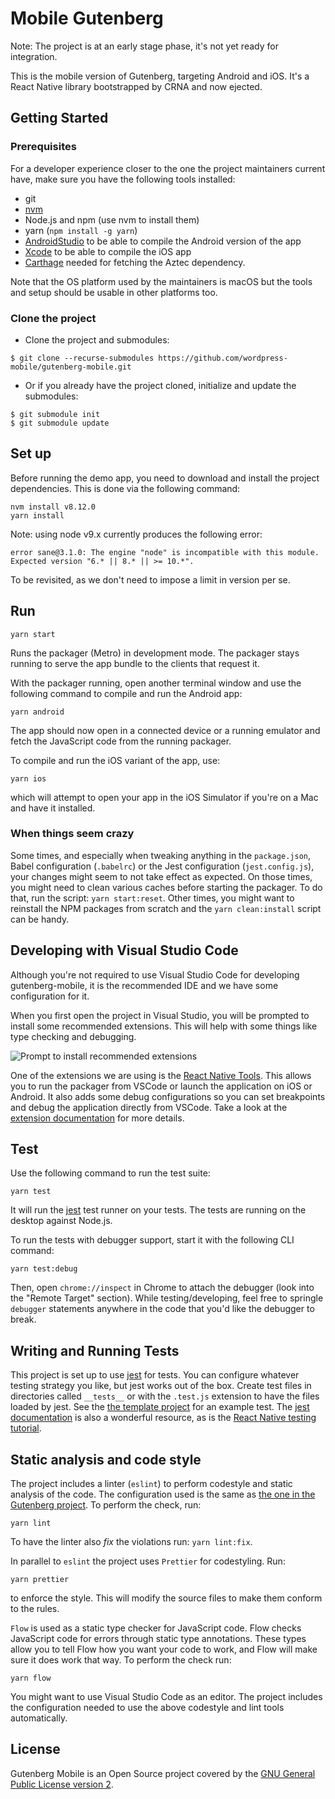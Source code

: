 # Mobile Gutenberg

Note: The project is at an early stage phase, it's not yet ready for integration.

This is the mobile version of Gutenberg, targeting Android and iOS. It's a React Native library bootstrapped by CRNA and now ejected.

## Getting Started

### Prerequisites

For a developer experience closer to the one the project maintainers current have, make sure you have the following tools installed:

* git
* [nvm](https://github.com/creationix/nvm)
* Node.js and npm (use nvm to install them)
* yarn (`npm install -g yarn`)
* [AndroidStudio](https://developer.android.com/studio/) to be able to compile the Android version of the app
* [Xcode](https://developer.apple.com/xcode/) to be able to compile the iOS app
* [Carthage](https://github.com/Carthage/Carthage#installing-carthage) needed for fetching the Aztec dependency.


Note that the OS platform used by the maintainers is macOS but the tools and setup should be usable in other platforms too.

### Clone the project

* Clone the project and submodules:
```
$ git clone --recurse-submodules https://github.com/wordpress-mobile/gutenberg-mobile.git
```

* Or if you already have the project cloned, initialize and update the submodules:
```
$ git submodule init
$ git submodule update
```

## Set up

Before running the demo app, you need to download and install the project dependencies. This is done via the following command:

```
nvm install v8.12.0
yarn install
```

Note: using node v9.x currently produces the following error:
```
error sane@3.1.0: The engine "node" is incompatible with this module. Expected version "6.* || 8.* || >= 10.*".
```
To be revisited, as we don't need to impose a limit in version per se.

## Run

```
yarn start
```

Runs the packager (Metro) in development mode. The packager stays running to serve the app bundle to the clients that request it.

With the packager running, open another terminal window and use the following command to compile and run the Android app:

```
yarn android
```

The app should now open in a connected device or a running emulator and fetch the JavaScript code from the running packager.

To compile and run the iOS variant of the app, use:

```
yarn ios
```

which will attempt to open your app in the iOS Simulator if you're on a Mac and have it installed.

### When things seem crazy

Some times, and especially when tweaking anything in the `package.json`, Babel configuration (`.babelrc`) or the Jest configuration (`jest.config.js`), your changes might seem to not take effect as expected. On those times, you might need to clean various caches before starting the packager. To do that, run the script: `yarn start:reset`. Other times, you might want to reinstall the NPM packages from scratch and the `yarn clean:install` script can be handy.

## Developing with Visual Studio Code

Although you're not required to use Visual Studio Code for developing gutenberg-mobile, it is the recommended IDE and we have some configuration for it.

When you first open the project in Visual Studio, you will be prompted to install some recommended extensions. This will help with some things like type checking and debugging.

![Prompt to install recommended extensions](images/recommended-extensions.png)

One of the extensions we are using is the [React Native Tools](https://marketplace.visualstudio.com/items?itemName=vsmobile.vscode-react-native). This allows you to run the packager from VSCode or launch the application on iOS or Android. It also adds some debug configurations so you can set breakpoints and debug the application directly from VSCode. Take a look at the [extension documentation](https://marketplace.visualstudio.com/items?itemName=vsmobile.vscode-react-native) for more details.

## Test

Use the following command to run the test suite:

```
yarn test
```

It will run the [jest](https://github.com/facebook/jest) test runner on your tests. The tests are running on the desktop against Node.js.

To run the tests with debugger support, start it with the following CLI command:

```
yarn test:debug
```

Then, open `chrome://inspect` in Chrome to attach the debugger (look into the "Remote Target" section). While testing/developing, feel free to springle `debugger` statements anywhere in the code that you'd like the debugger to break.

## Writing and Running Tests

This project is set up to use [jest](https://facebook.github.io/jest/) for tests. You can configure whatever testing strategy you like, but jest works out of the box. Create test files in directories called `__tests__` or with the `.test.js` extension to have the files loaded by jest. See the [the template project](https://github.com/react-community/create-react-native-app/blob/master/react-native-scripts/template/App.test.js) for an example test. The [jest documentation](https://facebook.github.io/jest/docs/en/getting-started.html) is also a wonderful resource, as is the [React Native testing tutorial](https://facebook.github.io/jest/docs/en/tutorial-react-native.html).


## Static analysis and code style

The project includes a linter (`eslint`) to perform codestyle and static analysis of the code. The configuration used is the same as [the one in the Gutenberg project](https://github.com/WordPress/gutenberg/blob/master/eslint/config.js). To perform the check, run:

```
yarn lint
```

To have the linter also _fix_ the violations run: `yarn lint:fix`.

In parallel to `eslint` the project uses `Prettier` for codestyling. Run:

```
yarn prettier
```
to enforce the style. This will modify the source files to make them conform to the rules.

`Flow` is used as a static type checker for JavaScript code. Flow checks JavaScript code for errors through static type annotations. These types allow you to tell Flow how you want your code to work, and Flow will make sure it does work that way. To perform the check run:

```
yarn flow
```

You might want to use Visual Studio Code as an editor. The project includes the configuration needed to use the above codestyle and lint tools automatically.

## License

Gutenberg Mobile is an Open Source project covered by the [GNU General Public License version 2](LICENSE).

